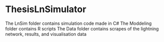 # ThesisLnSimulator

The LnSim folder contains simulation code made in C#
The Moddeling folder contains R scripts
The Data folder contains scrapes of the lightning network, results, and visualisation data